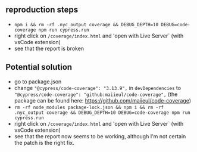 ## reproduction steps

- `npm i && rm -rf .nyc_output coverage && DEBUG_DEPTH=10 DEBUG=code-coverage npm run cypress.run`
- right click on `/coverage/index.html` and 'open with Live Server` (with vsCode extension)
- see that the report is broken

## Potential solution
- go to package.json
- change `"@cypress/code-coverage": "3.13.9",` in `devDependencies` to `"@cypress/code-coverage": "github:maiieul/code-coverage",` (the package can be found here: https://github.com/maiieul/code-coverage)
- `rm -rf node_modules package-lock.json && npm i && rm -rf .nyc_output coverage && DEBUG_DEPTH=10 DEBUG=code-coverage npm run cypress.run`
- right click on `/coverage/index.html` and 'open with Live Server` (with vsCode extension)
- see that the report now seems to be working, although I'm not certain the patch is the right fix.
